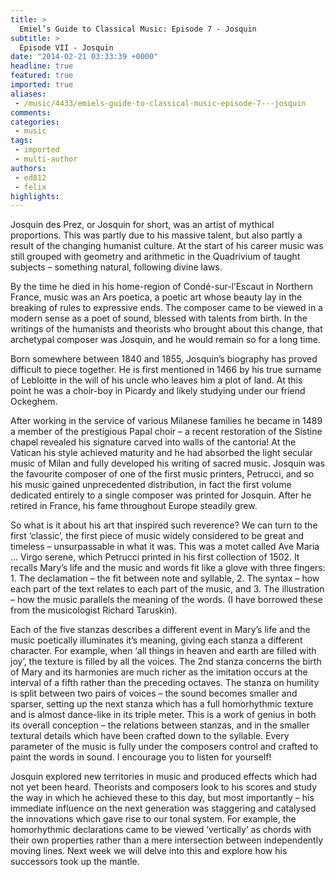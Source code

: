 ```yaml
---
title: >
  Emiel’s Guide to Classical Music: Episode 7 - Josquin
subtitle: >
  Episode VII - Josquin
date: "2014-02-21 03:33:39 +0000"
headline: true
featured: true
imported: true
aliases:
 - /music/4433/emiels-guide-to-classical-music-episode-7---josquin
comments:
categories:
 - music
tags:
 - imported
 - multi-author
authors:
 - ed812
 - felix
highlights:
---
```


Josquin des Prez, or Josquin for short, was an artist of mythical proportions. This was partly due to his massive talent, but also partly a result of the changing humanist culture. At the start of his career music was still grouped with geometry and arithmetic in the Quadrivium of taught subjects – something natural, following divine laws.

By the time he died in his home-region of Condé-sur-l’Escaut in Northern France, music was an Ars poetica, a poetic art whose beauty lay in the breaking of rules to expressive ends. The composer came to be viewed in a modern sense as a poet of sound, blessed with talents from birth. In the writings of the humanists and theorists who brought about this change, that archetypal composer was Josquin, and he would remain so for a long time.

Born somewhere between 1840 and 1855, Josquin’s biography has proved difficult to piece together. He is first mentioned in 1466 by his true surname of Lebloitte in the will of his uncle who leaves him a plot of land. At this point he was a choir-boy in Picardy and likely studying under our friend Ockeghem.

After working in the service of various Milanese families he became in 1489 a member of the prestigious Papal choir – a recent restoration of the Sistine chapel revealed his signature carved into walls of the cantoria! At the Vatican his style achieved maturity and he had absorbed the light secular music of Milan and fully developed his writing of sacred music. Josquin was the favourite composer of one of the first music printers, Petrucci, and so his music gained unprecedented distribution, in fact the first volume dedicated entirely to a single composer was printed for Josquin. After he retired in France, his fame throughout Europe steadily grew.

So what is it about his art that inspired such reverence? We can turn to the first ‘classic’, the first piece of music widely considered to be great and timeless – unsurpassable in what it was. This was a motet called Ave Maria … Virgo serene, which Petrucci printed in his first collection of 1502. It recalls Mary’s life and the music and words fit like a glove with three fingers: 1. The declamation – the fit between note and syllable, 2. The syntax – how each part of the text relates to each part of the music, and 3. The illustration – how the music parallels the meaning of the words. (I have borrowed these from the musicologist Richard Taruskin).

Each of the five stanzas describes a different event in Mary’s life and the music poetically illuminates it’s meaning, giving each stanza a different character. For example, when ‘all things in heaven and earth are filled with joy’, the texture is filled by all the voices. The 2nd stanza concerns the birth of Mary and its harmonies are much richer as the imitation occurs at the interval of a fifth rather than the preceding octaves. The stanza on humility is split between two pairs of voices – the sound becomes smaller and sparser, setting up the next stanza which has a full homorhythmic texture and is almost dance-like in its triple meter. This is a work of genius in both its overall conception – the relations between stanzas, and in the smaller textural details which have been crafted down to the syllable. Every parameter of the music is fully under the composers control and crafted to paint the words in sound. I encourage you to listen for yourself!

Josquin explored new territories in music and produced effects which had not yet been heard. Theorists and composers look to his scores and study the way in which he achieved these to this day, but most importantly – his immediate influence on the next generation was staggering and catalysed the innovations which gave rise to our tonal system. For example, the homorhythmic declarations came to be viewed ‘vertically’ as chords with their own properties rather than a mere intersection between independently moving lines. Next week we will delve into this and explore how his successors took up the mantle.
